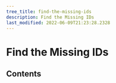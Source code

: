 ```yaml
---
tree_title: find-the-missing-ids
description: Find the Missing IDs
last_modified: 2022-06-09T21:23:28.2328
---
```


# Find the Missing IDs

## Contents
